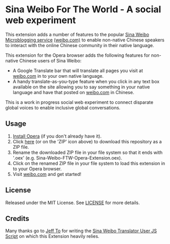 Sina Weibo For The World - A social web experiment
==================================================

This extension adds a number of features to the popular [Sina Weibo Microblogging service](http://weibo.com) [(weibo.com)](http://weibo.com) to enable non-native Chinese speakers to interact with the online Chinese community in their native language.

This extension for the Opera browser adds the following features for non-native Chinese users of Sina Weibo:

* A Google Translate bar that will translate all pages you visit at [weibo.com](http://weibo.com) in to your own native language. 
* A handy translate-as-you-type feature when you click in any text box available on the site 
allowing you to say something in your native language and have that posted on [weibo.com](http://weibo.com) in Chinese. 

This is a work in progress social web experiment to connect disparate global voices to enable inclusive global 
conversations.

Usage
-----

1. [Install Opera](http://opera.com/browser) (if you don't already have it).
2. Click [here](https://github.com/richtr/Sina-Weibo-FTW-Opera-Extension/zipball/master) (or on the 'ZIP' icon above) to download this repository as a ZIP file.
3. Rename the downloaded ZIP file in your file system so that it ends with '.oex' (e.g. Sina-Weibo-FTW-Opera-Extension.oex).
4. Click on the renamed ZIP file in your file system to load this extension in to your Opera browser.
5. Visit [weibo.com](http://weibo.com) and get started!

License
-------

Released under the MIT License. See [LICENSE](https://github.com/richtr/Sina-Weibo-FTW-Opera-Extension/blob/master/LICENSE) for more details.

Credits
-------

Many thanks go to [Jeff To](http://www.thingsthemselves.com/) for writing the [Sina Weibo Translator User JS Script](https://github.com/jefferyto/Sina-Weibo-Translator) on which this Extension heavily relies.
